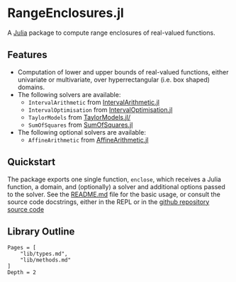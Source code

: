 # RangeEnclosures.jl

A [Julia](http://julialang.org) package to compute range enclosures of
real-valued functions.

## Features

- Computation of lower and upper bounds of real-valued functions, either
  univariate or multivariate, over hyperrectangular (i.e. box shaped) domains.
- The following solvers are available:
  - `IntervalArithmetic` from [IntervalArithmetic.jl](https://github.com/JuliaIntervals/IntervalArithmetic.jl/)
  - `IntervalOptimisation` from [IntervalOptimisation.jl](https://github.com/JuliaIntervals/IntervalOptimisation.jl)
  - `TaylorModels` from [TaylorModels.jl/](https://github.com/JuliaIntervals/TaylorModels.jl/)
  - `SumOfSquares` from [SumOfSquares.jl](https://github.com/JuliaOpt/SumOfSquares.jl)
- The following optional solvers are available:
  - `AffineArithmetic` from [AffineArithmetic.jl](https://github.com/JuliaIntervals/AffineArithmetic.jl)

## Quickstart

The package exports one single function, `enclose`, which receives a Julia function,
a domain, and (optionally) a solver and additional options passed to the solver.
See the [README.md](https://github.com/JuliaReach/RangeEnclosures.jl/blob/master/README.md#quickstart)
file for the basic usage, or consult the source code docstrings, either in the REPL or in the
[github repository source code](https://github.com/JuliaReach/RangeEnclosures.jl/tree/master/src)

## Library Outline

```@contents
Pages = [
    "lib/types.md",
    "lib/methods.md"
]
Depth = 2
```
